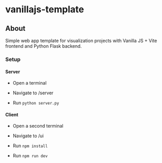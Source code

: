 # vanillajs-template

## About
Simple web app template for visualization projects with Vanilla JS + Vite frontend and Python Flask backend.

### Setup
#### Server
- Open a terminal 

- Navigate to /server

- Run
```python server.py``` 

#### Client
- Open a second terminal 

- Navigate to /ui

- Run
``` npm install ``` 

- Run ``` npm run dev ``` 